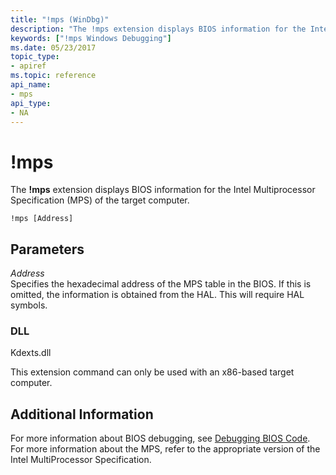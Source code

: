 ```yaml
---
title: "!mps (WinDbg)"
description: "The !mps extension displays BIOS information for the Intel Multiprocessor Specification (MPS) of the target computer."
keywords: ["!mps Windows Debugging"]
ms.date: 05/23/2017
topic_type:
- apiref
ms.topic: reference
api_name:
- mps
api_type:
- NA
---
```


# !mps

The **!mps** extension displays BIOS information for the Intel Multiprocessor Specification (MPS) of the target computer.

```dbgcmd
!mps [Address] 
```

## <span id="ddk__mps_dbg"></span><span id="DDK__MPS_DBG"></span>Parameters


<span id="_______Address______"></span><span id="_______address______"></span><span id="_______ADDRESS______"></span> *Address*   
Specifies the hexadecimal address of the MPS table in the BIOS. If this is omitted, the information is obtained from the HAL. This will require HAL symbols.

### DLL

Kdexts.dll

 

This extension command can only be used with an x86-based target computer.

## Additional Information

For more information about BIOS debugging, see [Debugging BIOS Code](../debugger/debugging-bios-code.md). For more information about the MPS, refer to the appropriate version of the Intel MultiProcessor Specification.

